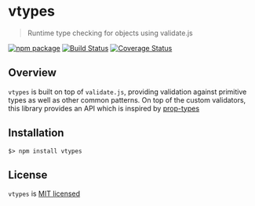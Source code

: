 # vtypes

> Runtime type checking for objects using validate.js

[![npm package][npm-badge]][npm-link]
[![Build Status][build-badge]][build-link]
[![Coverage Status][codecov-badge]][codecov-link]

## Overview

`vtypes` is built on top of `validate.js`, providing validation against primitive types as well as other common patterns. On top of the custom validators, this library provides an API which is inspired by [prop-types](https://github.com/facebook/prop-types)

## Installation

```
$> npm install vtypes
```

## License

`vtypes` is [MIT licensed](./LICENSE)

[npm-badge]: https://img.shields.io/npm/v/vtypes.svg?style=flat-square
[npm-link]: https://www.npmjs.com/package/vtypes

[build-badge]: https://img.shields.io/circleci/project/github/yeojz/vtypes/master.svg?style=flat-square
[build-link]: https://circleci.com/gh/yeojz/vtypes.svg

[codecov-badge]: https://img.shields.io/codecov/c/github/yeojz/vtypes/master.svg?style=flat-square
[codecov-link]: https://codecov.io/gh/yeojz/vtypes
